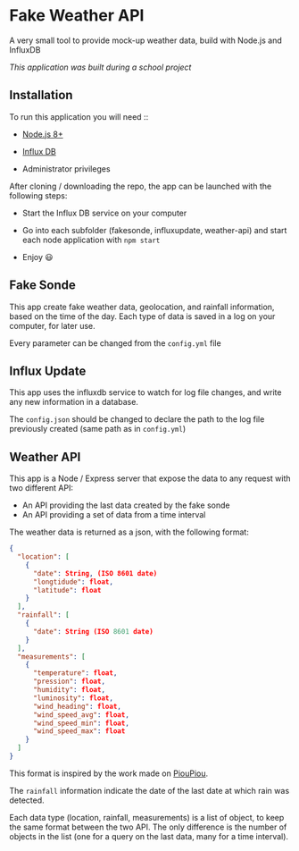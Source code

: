 # Fake Weather API
A very small tool to provide mock-up weather data, build with Node.js and InfluxDB

*This application was built during a school project*

## Installation

To run this application you will need ::

+ [Node.js 8+](https://nodejs.org/en/)

+ [Influx DB](https://portal.influxdata.com/downloads)

+ Administrator privileges


After cloning / downloading the repo, the app can be launched with the following steps:

+ Start the Influx DB service on your computer

+ Go into each subfolder (fakesonde, influxupdate, weather-api) and start each node application with `npm start`

+ Enjoy :smiley:


## Fake Sonde

This app create fake weather data, geolocation, and rainfall information, based on the time of the day. Each type of data is saved in a log on your computer, for later use.

Every parameter can be changed from the `config.yml` file

## Influx Update

This app uses the influxdb service to watch for log file changes, and write any new information in a database. 

The `config.json` should be changed to declare the path to the log file previously created (same path as in `config.yml`)

## Weather API

This app is a Node / Express server that expose the data to any request with two different API:

+ An API providing the last data created by the fake sonde
+ An API providing a set of data from a time interval

The weather data is returned as a json, with the following format:

```json
{
  "location": [
    {
      "date": String, (ISO 8601 date)
      "longtidude": float,
      "latitude": float
    }
  ],
  "rainfall": [
    {
      "date": String (ISO 8601 date)
    }
  ],
  "measurements": [
    {
      "temperature": float,
      "pression": float,
      "humidity": float,
      "luminosity": float,
      "wind_heading": float,
      "wind_speed_avg": float,
      "wind_speed_min": float,
      "wind_speed_max": float
    }
  ]
}
```

This format is inspired by the work made on [PiouPiou](http://developers.pioupiou.fr/).

The `rainfall` information indicate the date of the last date at which rain was detected.

Each data type (location, rainfall, measurements) is a list of object, to keep the same format between the two API. The only difference is the number of objects in the list (one for a query on the last data, many for a time interval).
